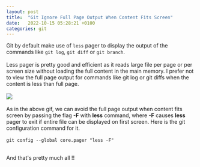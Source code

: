 ```yaml
---
layout: post    
title:  "Git Ignore Full Page Output When Content Fits Screen"
date:   2022-10-15 05:28:21 +0100
categories: git 
---
```


Git by default make use of `less` pager to display the output of the commands like `git log`, `git diff` or `git branch`.
<br><br>
Less pager is pretty good and efficient as it reads large file per page or per screen size without loading the full content in the main memory.
I prefer not to view the full page output for commands like git log or git diffs when the content is less than full page.
<br><br>
<img src="{{site.url}}/assets/images/post/2022-10/git-pager.gif">
<br><br>
As in the above gif, we can avoid the full page output when content fits screen by passing the flag <b>-F</b> with <b>less</b> command, where <b>-F</b> causes <b>less</b> pager to exit
if entire file can be displayed on first screen. Here is the git configuration command for it.
<br><br>
`git config --global core.pager "less -F"`
<br><br>

And that's pretty much all !!

